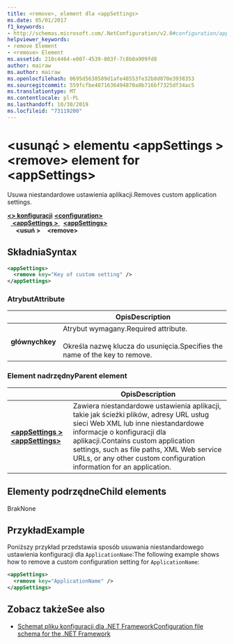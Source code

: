 ```yaml
---
title: <remove>, element dla <appSettings>
ms.date: 05/01/2017
f1_keywords:
- http://schemas.microsoft.com/.NetConfiguration/v2.0#configuration/appSettings/remove
helpviewer_keywords:
- remove Element
- <remove> Element
ms.assetid: 218c4464-e007-4539-803f-7c8b0a909fd8
author: mairaw
ms.author: mairaw
ms.openlocfilehash: 0695d5638589d1afe48553fe32b8d070e3938353
ms.sourcegitcommit: 559fcfbe4871636494870a8b716bf7325df34ac5
ms.translationtype: MT
ms.contentlocale: pl-PL
ms.lasthandoff: 10/30/2019
ms.locfileid: "73119200"
---
```

# <a name="remove-element-for-appsettings"></a><span data-ttu-id="a0a9a-102">\<usunąć > elementu \<appSettings ></span><span class="sxs-lookup"><span data-stu-id="a0a9a-102">\<remove> element for \<appSettings></span></span>

<span data-ttu-id="a0a9a-103">Usuwa niestandardowe ustawienia aplikacji.</span><span class="sxs-lookup"><span data-stu-id="a0a9a-103">Removes custom application settings.</span></span>

<span data-ttu-id="a0a9a-104">[ **\<> konfiguracji**](../configuration-element.md) </span><span class="sxs-lookup"><span data-stu-id="a0a9a-104">[**\<configuration>**](../configuration-element.md) </span></span>  
<span data-ttu-id="a0a9a-105">&nbsp;&nbsp;[ **\<appSettings >** ](appsettings-element-for-configuration.md) </span><span class="sxs-lookup"><span data-stu-id="a0a9a-105">&nbsp;&nbsp;[**\<appSettings>**](appsettings-element-for-configuration.md) </span></span>  
<span data-ttu-id="a0a9a-106">&nbsp;&nbsp;&nbsp;&nbsp; **\<usuń >**</span><span class="sxs-lookup"><span data-stu-id="a0a9a-106">&nbsp;&nbsp;&nbsp;&nbsp;**\<remove>**</span></span>

## <a name="syntax"></a><span data-ttu-id="a0a9a-107">Składnia</span><span class="sxs-lookup"><span data-stu-id="a0a9a-107">Syntax</span></span>

```xml
<appSettings>
  <remove key="Key of custom setting" />
</appSettings>
```

### <a name="attribute"></a><span data-ttu-id="a0a9a-108">Atrybut</span><span class="sxs-lookup"><span data-stu-id="a0a9a-108">Attribute</span></span>

|         | <span data-ttu-id="a0a9a-109">Opis</span><span class="sxs-lookup"><span data-stu-id="a0a9a-109">Description</span></span> |
| ------- | ----------- |
| <span data-ttu-id="a0a9a-110">**głównych**</span><span class="sxs-lookup"><span data-stu-id="a0a9a-110">**key**</span></span> | <span data-ttu-id="a0a9a-111">Atrybut wymagany.</span><span class="sxs-lookup"><span data-stu-id="a0a9a-111">Required attribute.</span></span><br><br><span data-ttu-id="a0a9a-112">Określa nazwę klucza do usunięcia.</span><span class="sxs-lookup"><span data-stu-id="a0a9a-112">Specifies the name of the key to remove.</span></span> |

### <a name="parent-element"></a><span data-ttu-id="a0a9a-113">Element nadrzędny</span><span class="sxs-lookup"><span data-stu-id="a0a9a-113">Parent element</span></span>

|     | <span data-ttu-id="a0a9a-114">Opis</span><span class="sxs-lookup"><span data-stu-id="a0a9a-114">Description</span></span> |
| --- | ----------- |
| [<span data-ttu-id="a0a9a-115"> **\<appSettings >** </span><span class="sxs-lookup"><span data-stu-id="a0a9a-115">**\<appSettings>**</span></span>](appsettings-element-for-configuration.md) | <span data-ttu-id="a0a9a-116">Zawiera niestandardowe ustawienia aplikacji, takie jak ścieżki plików, adresy URL usług sieci Web XML lub inne niestandardowe informacje o konfiguracji dla aplikacji.</span><span class="sxs-lookup"><span data-stu-id="a0a9a-116">Contains custom application settings, such as file paths, XML Web service URLs, or any other custom configuration information for an application.</span></span> |

## <a name="child-elements"></a><span data-ttu-id="a0a9a-117">Elementy podrzędne</span><span class="sxs-lookup"><span data-stu-id="a0a9a-117">Child elements</span></span>

<span data-ttu-id="a0a9a-118">Brak</span><span class="sxs-lookup"><span data-stu-id="a0a9a-118">None</span></span>

## <a name="example"></a><span data-ttu-id="a0a9a-119">Przykład</span><span class="sxs-lookup"><span data-stu-id="a0a9a-119">Example</span></span>

<span data-ttu-id="a0a9a-120">Poniższy przykład przedstawia sposób usuwania niestandardowego ustawienia konfiguracji dla `ApplicationName`:</span><span class="sxs-lookup"><span data-stu-id="a0a9a-120">The following example shows how to remove a custom configuration setting for `ApplicationName`:</span></span>

```xml
<appSettings>
  <remove key="ApplicationName" />
</appSettings>
```

## <a name="see-also"></a><span data-ttu-id="a0a9a-121">Zobacz także</span><span class="sxs-lookup"><span data-stu-id="a0a9a-121">See also</span></span>

- [<span data-ttu-id="a0a9a-122">Schemat pliku konfiguracji dla .NET Framework</span><span class="sxs-lookup"><span data-stu-id="a0a9a-122">Configuration file schema for the .NET Framework</span></span>](../index.md)
